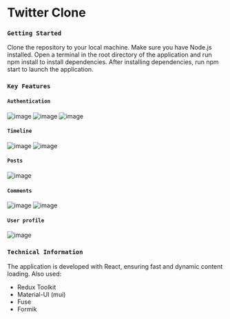 # Twitter Clone

### `Getting Started`

Clone the repository to your local machine.
Make sure you have Node.js installed.
Open a terminal in the root directory of the application and run npm install to install dependencies.
After installing dependencies, run npm start to launch the application.

### `Key Features`

#### `Authentication`
![image](https://github.com/user-attachments/assets/ae11f70b-e03e-4ce0-9ad4-9a430e5f5844)
![image](https://github.com/user-attachments/assets/5d8b8940-9e01-487f-958b-2976c457c120)
![image](https://github.com/user-attachments/assets/506c435d-6ec5-406c-9d11-05112a958590)

#### `Timeline`
![image](https://github.com/user-attachments/assets/49c5a7d7-8f03-4e1c-aefb-d3ddeeb19552)
![image](https://github.com/user-attachments/assets/775ffcf3-93a5-462a-a7e9-51219d94473b)


#### `Posts`
![image](https://github.com/user-attachments/assets/04b317f3-624b-4407-b6b3-763c10998f69)

#### `Comments`
![image](https://github.com/user-attachments/assets/bc944aa3-9315-419c-947c-7d049c418e7d)
![image](https://github.com/user-attachments/assets/ddcfd4b9-e05c-4dd3-86d4-e0e2d78bdd00)


#### `User profile`
![image](https://github.com/user-attachments/assets/63a216cd-e1fe-450a-9100-b50b8f01e309)


### `Technical Information`

The application is developed with React, ensuring fast and dynamic content loading.
Also used:

- Redux Toolkit
- Material-UI (mui)
- Fuse
- Formik
